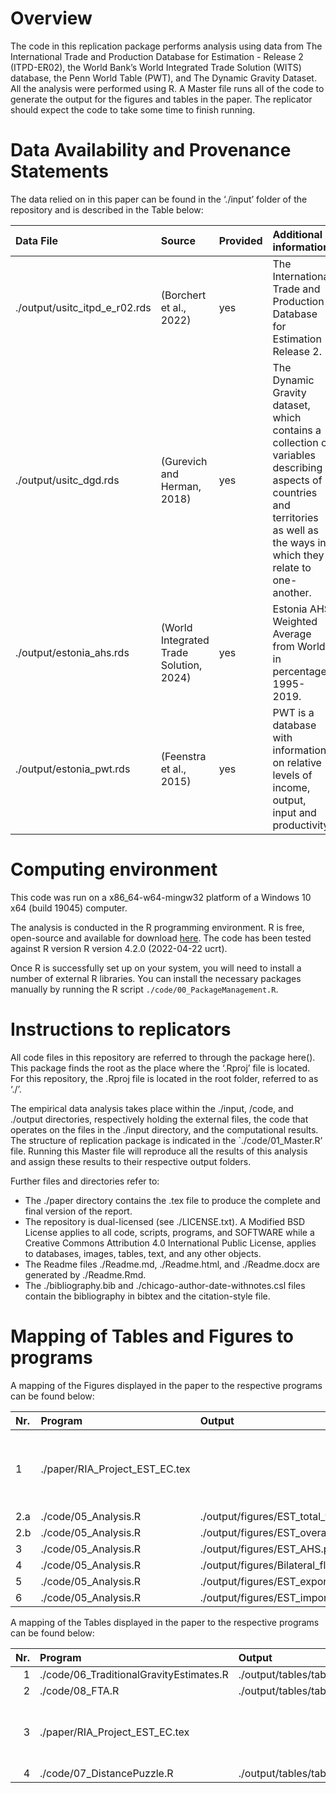 # Overview

The code in this replication package performs analysis using data from
The International Trade and Production Database for Estimation - Release
2 (ITPD-ER02), the World Bank’s World Integrated Trade Solution (WITS)
database, the Penn World Table (PWT), and The Dynamic Gravity Dataset.
All the analysis were performed using R. A Master file runs all of the
code to generate the output for the figures and tables in the paper. The
replicator should expect the code to take some time to finish running.

# Data Availability and Provenance Statements

The data relied on in this paper can be found in the ‘./input’ folder of
the repository and is described in the Table below:

| Data File                     | Source                                  | Provided | Additional information                                                                                                                                                         |
|:------------------------------|:----------------------------------------|:---------|:-------------------------------------------------------------------------------------------------------------------------------------------------------------------------------|
| ./output/usitc_itpd_e_r02.rds | (Borchert et al., 2022)                 | yes      | The International Trade and Production Database for Estimation - Release 2.                                                                                                    |
| ./output/usitc_dgd.rds        | (Gurevich and Herman, 2018)             | yes      | The Dynamic Gravity dataset, which contains a collection of variables describing aspects of countries and territories as well as the ways in which they relate to one-another. |
| ./output/estonia_ahs.rds      | (World Integrated Trade Solution, 2024) | yes      | Estonia AHS Weighted Average from World in percentage 1995-2019.                                                                                                               |
| ./output/estonia_pwt.rds      | (Feenstra et al., 2015)                 | yes      | PWT is a database with information on relative levels of income, output, input and productivity.                                                                               |

# Computing environment

This code was run on a x86_64-w64-mingw32 platform of a Windows 10 x64
(build 19045) computer.

The analysis is conducted in the R programming environment. R is free,
open-source and available for download
[here](https://www.r-project.org/). The code has been tested against R
version R version 4.2.0 (2022-04-22 ucrt).

Once R is successfully set up on your system, you will need to install a
number of external R libraries. You can install the necessary packages
manually by running the R script `./code/00_PackageManagement.R`.

# Instructions to replicators

All code files in this repository are referred to through the package
here(). This package finds the root as the place where the ‘.Rproj’ file
is located. For this repository, the .Rproj file is located in the root
folder, referred to as ‘./’.

The empirical data analysis takes place within the ./input, /code, and
./output directories, respectively holding the external files, the code
that operates on the files in the ./input directory, and the
computational results. The structure of replication package is indicated
in the \`./code/01_Master.R’ file. Running this Master file will
reproduce all the results of this analysis and assign these results to
their respective output folders.

Further files and directories refer to:

- The ./paper directory contains the .tex file to produce the complete
  and final version of the report.
- The repository is dual-licensed (see ./LICENSE.txt). A Modified BSD
  License applies to all code, scripts, programs, and SOFTWARE while a
  Creative Commons Attribution 4.0 International Public License, applies
  to databases, images, tables, text, and any other objects.
- The Readme files ./Readme.md, ./Readme.html, and ./Readme.docx are
  generated by ./Readme.Rmd.
- The ./bibliography.bib and ./chicago-author-date-withnotes.csl files
  contain the bibliography in bibtex and the citation-style file.

# Mapping of Tables and Figures to programs

A mapping of the Figures displayed in the paper to the respective
programs can be found below:

| Nr. | Program                        | Output                                    | Note                                               |
|:----|:-------------------------------|:------------------------------------------|:---------------------------------------------------|
| 1   | ./paper/RIA_Project_EST_EC.tex |                                           | Figure 1 in the paper, generated in the .tex file. |
| 2.a | ./code/05_Analysis.R           | ./output/figures/EST_total_trade.pdf      |                                                    |
| 2.b | ./code/05_Analysis.R           | ./output/figures/EST_overall_openness.pdf |                                                    |
| 3   | ./code/05_Analysis.R           | ./output/figures/EST_AHS.pdf              |                                                    |
| 4   | ./code/05_Analysis.R           | ./output/figures/Bilateral_flows.pdf      |                                                    |
| 5   | ./code/05_Analysis.R           | ./output/figures/EST_exports_partners.pdf |                                                    |
| 6   | ./code/05_Analysis.R           | ./output/figures/EST_imports_partners.pdf |                                                    |

A mapping of the Tables displayed in the paper to the respective
programs can be found below:

| Nr. | Program                                 | Output                                        | Note                                              |
|----:|:----------------------------------------|:----------------------------------------------|:--------------------------------------------------|
|   1 | ./code/06_TraditionalGravityEstimates.R | ./output/tables/table_traditional_gravity.tex |                                                   |
|   2 | ./code/08_FTA.R                         | ./output/tables/table_glob_gravity.tex        |                                                   |
|   3 | ./paper/RIA_Project_EST_EC.tex          |                                               | Table 3 in the paper, generated in the .tex file. |
|   4 | ./code/07_DistancePuzzle.R              | ./output/tables/table_distance_gravity.tex    |                                                   |
